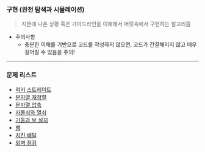 ### 구현 (완전 탐색과 시뮬레이션)
> 지문에 나온 상황 혹은 가이드라인을 이해해서 머릿속에서 구현하는 알고리즘

* 주의사항
  * 충분한 이해를 기반으로 코드를 작성하지 않으면, 코드가 간결해지지 않고 매우 길어질 수 있음을 주의!

<hr>

### 문제 리스트

* [럭키 스트레이트](https://github.com/PoSungKim/algorithm_review/blob/master/%EA%B5%AC%ED%98%84/1.%EB%9F%AD%ED%82%A4%20%EC%8A%A4%ED%8A%B8%EB%A0%88%EC%9D%B4%ED%8A%B8.md)
* [문자열 재정렬](https://github.com/PoSungKim/algorithm_review/blob/master/%EA%B5%AC%ED%98%84/2.%EB%AC%B8%EC%9E%90%EC%97%B4%20%EC%9E%AC%EC%A0%95%EB%A0%AC.md)
* [문자열 압축](https://github.com/PoSungKim/algorithm_review/blob/master/%EA%B5%AC%ED%98%84/3.%EB%AC%B8%EC%9E%90%EC%97%B4%20%EC%95%95%EC%B6%95.md)
* [자물쇠와 열쇠](https://github.com/PoSungKim/algorithm_review/blob/master/%EA%B5%AC%ED%98%84/4.%EC%9E%90%EB%AC%BC%EC%87%A0%EC%99%80%20%EC%97%B4%EC%87%A0.md)
* [기둥과 보 설치](https://github.com/PoSungKim/algorithm_review/blob/master/%EA%B5%AC%ED%98%84/5.%EA%B8%B0%EB%91%A5%EA%B3%BC%20%EB%B3%B4%20%EC%84%A4%EC%B9%98.md)
* [뱀](https://github.com/PoSungKim/algorithm_review/blob/master/%EA%B5%AC%ED%98%84/6.%EB%B1%80.md)
* [치킨 배달](https://github.com/PoSungKim/algorithm_review/blob/master/%EA%B5%AC%ED%98%84/7.%EC%B9%98%ED%82%A8%20%EB%B0%B0%EB%8B%AC.md)
* [외벽 점검](https://github.com/PoSungKim/algorithm_review/blob/master/%EA%B5%AC%ED%98%84/8.%EC%99%B8%EB%B2%BD%20%EC%A0%90%EA%B2%80.md)
